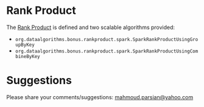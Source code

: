 Rank Product
============
The [Rank Product](./RankProduct.pdf) is defined and two scalable algorithms provided:
* ````org.dataalgorithms.bonus.rankproduct.spark.SparkRankProductUsingGroupByKey````
* ````org.dataalgorithms.bonus.rankproduct.spark.SparkRankProductUsingCombineByKey````

Suggestions
===========
Please share your comments/suggestions: mahmoud.parsian@yahoo.com
